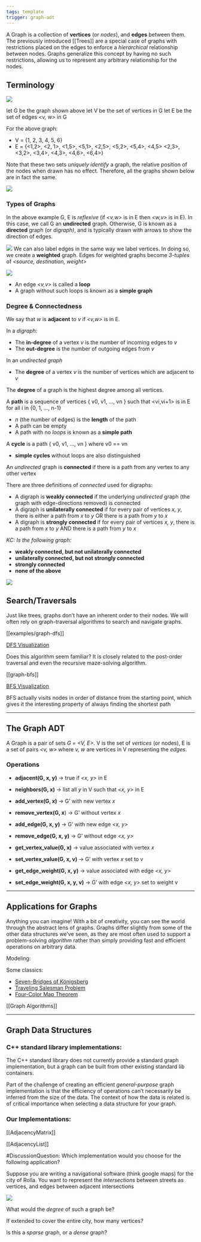 ```yaml
---
tags: template
trigger: graph-adt
---
```


A Graph is a collection of **vertices** (or _nodes_), and **edges** between them. The previously introduced [[Trees]] are a special case of graphs with restrictions placed on the edges to enforce a _hierarchical_ relationship between nodes. Graphs generalize this concept by having no such restrictions, allowing us to represent any arbitrary relationship for the nodes. 

## Terminology

![](img%2Fsimple-graph.png)

let G be the graph shown above
let V be the set of vertices in G
let E be the set of edges _<v, w>_ in G

For the above graph:
* V = {1, 2, 3, 4, 5, 6}
* E = {<1,2>, <2, 1>, <1,5>, <5,1>, <2,5>, <5,2>, <5,4>, <4,5>
       <2,3>, <3,2>, <3,4>, <4,3>, <4,6>, <6,4>}

Note that these two sets _uniquely identify_ a graph, the relative position of the nodes when drawn has no effect. Therefore, all the graphs shown below are in fact the same.

![](img%2Fisomorphic-graph.png)
### Types of Graphs

In the above example G, E is _reflexive_ (if _<v,w>_ is in E then _<w,v>_ is in E). In this case, we call G an **undirected** graph. Otherwise, G is known as a **directed** graph (or _digraph)_, and is typically drawn with arrows to show the direction of edges.

![](img%2Fdirected-graph.png)
We can also label edges in the same way we label vertices. In doing so, we create a **weighted** graph. Edges for weighted graphs become _3-tuples_ of _<source, destination, weight>_

![](img%2Fweighted-graph.png)


* An edge _<v,v>_ is called a **loop**
* A graph without such loops is known as a **simple graph**

### Degree & Connectedness

We say that _w_ is **adjacent** to _v_ if _<v,w>_ is in E.

In a _digraph_:
* The **in-degree** of a vertex _v_ is the number of incoming edges to _v_
* The **out-degree** is the number of outgoing edges from _v_  

In an _undirected graph_
* The **degree** of a vertex _v_ is the number of vertices which are adjacent to _v_

The **degree** of a graph is the highest degree among all vertices.

A **path** is a sequence of vertices { v0, v1, ..., vn } such that <vi,vi+1> is in E for all i in {0, 1, ..., n-1}
  * _n_ (the number of edges) is the **length** of the path
  * A path can be empty
  * A path with no _loops_ is known as a **simple path**

A **cycle** is a path { v0, v1, ..., vn } where v0 == vn
  * **simple cycles** without loops are also distinguished

An _undirected_ graph is **connected** if there is a path from any vertex to any other vertex

There are three definitions of _connected_ used for digraphs:
  * A digraph is **weakly connected** if the underlying _undirected_ graph (the graph with edge-directions removed) is connected
  * A digraph is **unilaterally connected** if for every pair of vertices _x, y_, there is either a path from _x_ to _y_ OR there is a path from _y_ to _x_
  * A digraph is **strongly connected** if for every pair of vertices _x, y_, there is a path from _x_ to _y_ AND there is a path from _y_ to _x_ 

_KC: Is the following graph:_
* **weakly connected, but not unilaterally connected**
* **unilaterally connected, but not strongly connected**
* **strongly connected**
* **none of the above**

![](img/connectivity-graph.png)

## Search/Traversals

Just like trees, graphs don’t have an inherent order to their nodes. We will often rely on graph-traversal algorithms to search and navigate graphs.

[[examples/graph-dfs]]

[DFS Visualization](https://www.cs.usfca.edu/~galles/visualization/DFS.html)

Does this algorithm seem familiar? It is closely related to the post-order traversal and even the recursive maze-solving algorithm.

[[graph-bfs]]

[BFS Visualization]()

BFS actually visits nodes in order of distance from the starting point, which gives it the interesting property of always finding the shortest path

---
## The Graph ADT

A Graph is a pair of sets _G = <V, E>_. V is the set of _vertices_ (or nodes), E is a set of pairs _<v, w>_ where _v, w_ are vertices in V representing the _edges_.

### Operations

* **adjacent(G, x, y)** -> true if _<x, y>_ in E
* **neighbors(G, x)** -> list all _y_ in V such that _<x, y>_ in E
  
* **add_vertex(G, x)** -> G’ with new vertex _x_
* **remove_vertex(G, x**) -> G’ without vertex _x_
* **add_edge(G, x, y)** -> G’ with new edge _<x, y>_
* **remove_edge(G, x, y)** -> G’ without edge _<x, y>_
  
* **get_vertex_value(G, x)** -> value associated with vertex _x_
* **set_vertex_value(G, x, v)** -> G’ with vertex _x_ set to v
* **get_edge_weight(G, x, y)** -> value associated with edge _<x, y>_
* **set_edge_weight(G, x, y, v)** -> G’ with edge _<x, y>_ set to weight v

---
## Applications for Graphs

Anything you can imagine! With a bit of creativity, you can see the world through the abstract lens of graphs. Graphs differ slightly from some of the other data structures we’ve seen, as they are most often used to support a problem-solving _algorithm_ rather than simply providing fast and efficient operations on arbitrary data.

Modeling:


Some classics:
* [Seven-Bridges of Königsberg](https://en.wikipedia.org/wiki/Seven_Bridges_of_K%C3%B6nigsberg)
* [Traveling Salesman Problem](https://en.wikipedia.org/wiki/Travelling_salesman_problem)
* [Four-Color Map Theorem](https://en.wikipedia.org/wiki/Four_color_theorem)

[[Graph Algorithms]]

---
## Graph Data Structures

### C++ standard library implementations:

The C++ standard library does not currently provide a standard graph implementation, but a graph can be built from other existing standard lib containers.

Part of the challenge of creating an efficient _general-purpose_ graph implementation is that the efficiency of operations can’t necessarily be inferred from the size of the data. The context of how the data is related is of critical importance when selecting a data structure for your graph.  

### Our Implementations:

[[AdjacencyMatrix]]

[[AdjacencyList]]


#DiscussionQuestion: Which implementation would you choose for the following application?


Suppose you are writing a navigational software (think google maps) for the city of Rolla. You want to represent the _intersections_ between streets as vertices, and edges between adjacent intersections

![](img%2Froad-graph.png)

What would the _degree_ of such a graph be?

If extended to cover the entire city, how many vertices?

Is this a _sparse_ graph, or a _dense_ graph?

